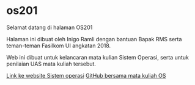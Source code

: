 # os201
Selamat datang di halaman OS201

Halaman ini dibuat oleh Inigo Ramli dengan bantuan Bapak RMS serta teman-teman Fasilkom UI angkatan 2018.

Web ini dibuat untuk kelancaran mata kulian Sistem Operasi, serta untuk penilaian UAS mata kuliah tersebut.

[Link ke website Sistem operasi](os.vlsm.org)
[GitHub bersama mata kuliah OS](https://github.com/UI-FASILKOM-OS/SistemOperasi)
